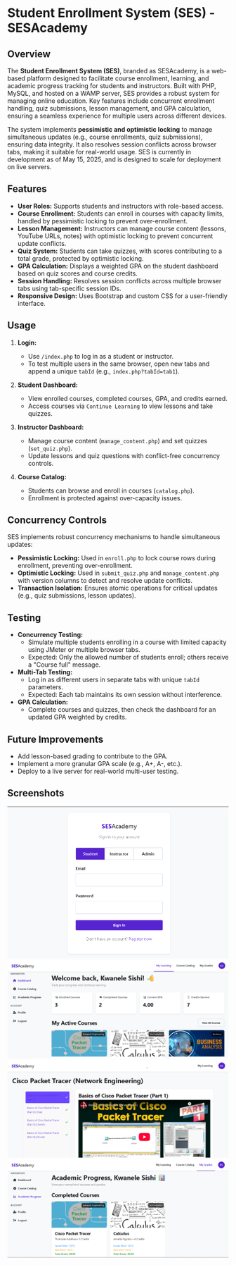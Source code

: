 # Student Enrollment System (SES) - SESAcademy

## Overview

The **Student Enrollment System (SES)**, branded as SESAcademy, is a web-based platform designed to facilitate course enrollment, learning, and academic progress tracking for students and instructors. Built with PHP, MySQL, and hosted on a WAMP server, SES provides a robust system for managing online education. Key features include concurrent enrollment handling, quiz submissions, lesson management, and GPA calculation, ensuring a seamless experience for multiple users across different devices.

The system implements **pessimistic and optimistic locking** to manage simultaneous updates (e.g., course enrollments, quiz submissions), ensuring data integrity. It also resolves session conflicts across browser tabs, making it suitable for real-world usage. SES is currently in development as of May 15, 2025, and is designed to scale for deployment on live servers.

## Features

- **User Roles:** Supports students and instructors with role-based access.
- **Course Enrollment:** Students can enroll in courses with capacity limits, handled by pessimistic locking to prevent over-enrollment.
- **Lesson Management:** Instructors can manage course content (lessons, YouTube URLs, notes) with optimistic locking to prevent concurrent update conflicts.
- **Quiz System:** Students can take quizzes, with scores contributing to a total grade, protected by optimistic locking.
- **GPA Calculation:** Displays a weighted GPA on the student dashboard based on quiz scores and course credits.
- **Session Handling:** Resolves session conflicts across multiple browser tabs using tab-specific session IDs.
- **Responsive Design:** Uses Bootstrap and custom CSS for a user-friendly interface.

## Usage

1. **Login:**
   - Use `/index.php` to log in as a student or instructor.
   - To test multiple users in the same browser, open new tabs and append a unique `tabId` (e.g., `index.php?tabId=tab1`).

2. **Student Dashboard:**
   - View enrolled courses, completed courses, GPA, and credits earned.
   - Access courses via `Continue Learning` to view lessons and take quizzes.

3. **Instructor Dashboard:**
   - Manage course content (`manage_content.php`) and set quizzes (`set_quiz.php`).
   - Update lessons and quiz questions with conflict-free concurrency controls.

4. **Course Catalog:**
   - Students can browse and enroll in courses (`catalog.php`).
   - Enrollment is protected against over-capacity issues.

## Concurrency Controls

SES implements robust concurrency mechanisms to handle simultaneous updates:
- **Pessimistic Locking:** Used in `enroll.php` to lock course rows during enrollment, preventing over-enrollment.
- **Optimistic Locking:** Used in `submit_quiz.php` and `manage_content.php` with version columns to detect and resolve update conflicts.
- **Transaction Isolation:** Ensures atomic operations for critical updates (e.g., quiz submissions, lesson updates).

## Testing

- **Concurrency Testing:**
  - Simulate multiple students enrolling in a course with limited capacity using JMeter or multiple browser tabs.
  - Expected: Only the allowed number of students enroll; others receive a "Course full" message.
- **Multi-Tab Testing:**
  - Log in as different users in separate tabs with unique `tabId` parameters.
  - Expected: Each tab maintains its own session without interference.
- **GPA Calculation:**
  - Complete courses and quizzes, then check the dashboard for an updated GPA weighted by credits.


## Future Improvements

- Add lesson-based grading to contribute to the GPA.
- Implement a more granular GPA scale (e.g., A+, A-, etc.).
- Deploy to a live server for real-world multi-user testing.

## Screenshots
![login](assets/images/login.png)
![dashboard](assets/images/dashboard.png)
![Lesson](assets/images/lesson.png)
![ACprogress](assets/images/ACprogress.png)
